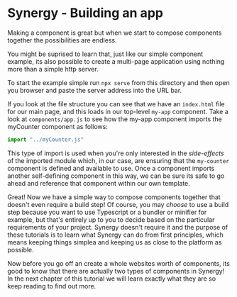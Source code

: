 # Synergy - Building an app

Making a component is great but when we start to compose components together the possibilities are endless.

You might be suprised to learn that, just like our simple component example, its also possible to create a multi-page application using nothing more than a simple http server.

To start the example simple run `npx serve` from this directory and then open you browser and paste the server address into the URL bar.

If you look at the file structure you can see that we have an `index.html` file for our main page, and this loads in our top-level `my-app` component. Take a look at `components/app.js` to see how the my-app component imports the myCounter component as follows:

```js
import "../myCounter.js"
```

This type of import is used when you're only interested in the _side-effects_ of the imported module which, in our case, are ensuring that the `my-counter` component is defined and available to use. Once a component imports another self-defining component in this way, we can be sure its safe to go ahead and reference that component within our own template.

Great! Now we have a simple way to compose components together that doesn't even require a build step! Of course, you may _choose_ to use a build step because you want to use Typescript or a bundler or minifier for example, but that's entirely up to you to decide based on the particular requirements of your project. Synergy doesn't require it and the purpose of these tutorials is to learn what Synergy can do from first principles, which means keeping things simplea and keeping us as close to the platform as possible.

Now before you go off an create a whole websites worth of components, its good to know that there are actually two types of components in Synergy! In the next chapter of this tutorial we will learn exactly what they are so keep reading to find out more.
